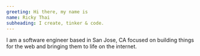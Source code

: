 ```yaml
---
greeting: Hi there, my name is
name: Ricky Thai
subheading: I create, tinker & code.
---
```


I am a software engineer based in San Jose, CA focused on building things for the web and bringing them to life on the internet.
